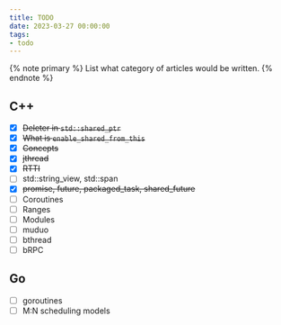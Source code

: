 ```yaml
---
title: TODO
date: 2023-03-27 00:00:00
tags:
- todo
---
```


{% note primary %}
List what category of articles would be written.
{% endnote %}

## C++

- [x] ~~Deleter in `std::shared_ptr`~~
- [x] ~~What is `enable_shared_from_this`~~
- [x] ~~Concepts~~
- [x] ~~jthread~~
- [x] ~~RTTI~~
- [ ] std::string_view, std::span
- [x] ~~promise, future, packaged_task, shared_future~~
- [ ] Coroutines
- [ ] Ranges
- [ ] Modules
- [ ] muduo
- [ ] bthread
- [ ] bRPC

## Go

- [ ] goroutines
- [ ] M:N scheduling models
